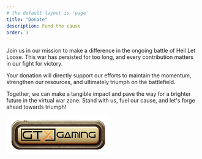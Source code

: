 ```yaml
---
# the default layout is 'page'
title: "Donate"
description: Fund the cause
order: 3
---
```



Join us in our mission to make a difference in the ongoing battle of Hell Let Loose. This war has persisted for too long, and every contribution matters in our fight for victory.

Your donation will directly support our efforts to maintain the momentum, strengthen our resources, and ultimately triumph on the battlefield.

Together, we can make a tangible impact and pave the way for a brighter future in the virtual war zone. Stand with us, fuel our cause, and let's forge ahead towards triumph!

[![GTX Donation](../images/gtx_donate.png)](https://www.gtxgaming.co.uk/clientarea/index.php?m=public_pay&hash_id=xKmVrPDYaw5W)
